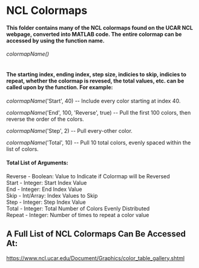 # NCL Colormaps
#### This folder contains many of the NCL colormaps found on the UCAR NCL webpage, converted into MATLAB code. The entire colormap can be accessed by using the function name. <br />
*colormapName()*  <br /> <br />
#### The starting index, ending index, step size, indicies to skip, indicies to repeat, whether the colormap is revesed, the total values, etc. can be called upon by the function. For example: <br />
*colormapName*('Start', 40) -- Include every color starting at index 40.

*colormapName*('End', 100, 'Reverse', true) -- Pull the first 100 colors, then reverse the order of the colors.

*colormapName*('Step', 2) -- Pull every-other color.

*colormapName*('Total', 10) -- Pull 10 total colors, evenly spaced within the list of colors. <br />

#### Total List of Arguments:
Reverse - Boolean:      Value to Indicate if Colormap will be Reversed <br />
Start   - Integer:      Start Index Value <br />
End     - Integer:      End Index Value <br />
Skip    - Int/Array:    Index Values to Skip <br />
Step    - Integer:      Step Index Value <br />
Total   - Integer:      Total Number of Colors Evenly Distributed <br />
Repeat  - Integer:      Number of times to repeat a color value <br />

## A Full List of NCL Colormaps Can Be Accessed At: <br />
https://www.ncl.ucar.edu/Document/Graphics/color_table_gallery.shtml
